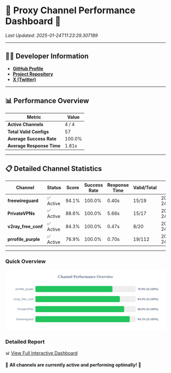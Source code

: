 # 🌟 Proxy Channel Performance Dashboard 🌟

_Last Updated: 2025-01-24T11:23:29.307189_

---

## 👩‍💻 Developer Information

- **[GitHub Profile](https://github.com/4n0nymou3)**  
- **[Project Repository](https://github.com/4n0nymou3/multi-proxy-config-fetcher)**  
- **[X (Twitter)](https://x.com/4n0nymou3)**  

---

## 📊 Performance Overview

| Metric                | Value       |
|-----------------------|-------------|
| **Active Channels**   | 4 / 4       |
| **Total Valid Configs** | 57          |
| **Average Success Rate** | 100.0%      |
| **Average Response Time** | 1.81s       |

---

## 📋 Detailed Channel Statistics

| Channel          | Status     | Score  | Success Rate | Response Time | Valid/Total | Last Success               |
|------------------|------------|--------|--------------|---------------|-------------|----------------------------|
| **freewireguard**  | ✅ Active  | 94.1%  | 100.0% | 0.40s         | 15/19       | 2025-01-24T11:23:29.305353 |
| **PrivateVPNs**  | ✅ Active  | 88.6%  | 100.0% | 5.66s         | 15/17       | 2025-01-24T11:23:28.876381 |
| **v2ray_free_conf**  | ✅ Active  | 84.3%  | 100.0% | 0.47s         | 8/20       | 2025-01-24T11:23:23.176798 |
| **prrofile_purple**  | ✅ Active  | 76.9%  | 100.0% | 0.70s         | 19/112       | 2025-01-24T11:23:22.605135 |

---

### Quick Overview
<div align="center">
  <a href="https://raw.githubusercontent.com/nullluser/NullRepo/refs/heads/main/assets/channel_stats_chart.svg">
    <img src="https://raw.githubusercontent.com/nullluser/NullRepo/refs/heads/main/assets/channel_stats_chart.svg" alt="Source Performance Statistics" width="800">
  </a>
</div>

### Detailed Report
📊 [View Full Interactive Dashboard](https://htmlpreview.github.io/?https://github.com/nullluser/NullRepo/blob/main/assets/performance_report.html)

🎉 **All channels are currently active and performing optimally!** 🎉
